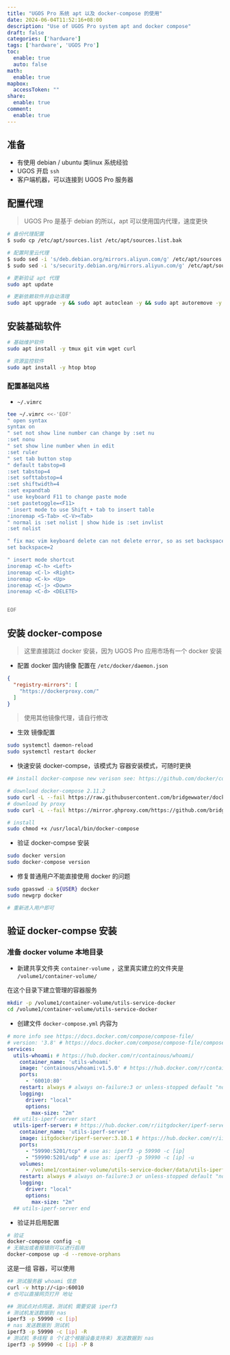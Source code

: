 ```yaml
---
title: "UGOS Pro 系统 apt 以及 docker-compose 的使用"
date: 2024-06-04T11:52:16+08:00
description: "Use of UGOS Pro system apt and docker compose"
draft: false
categories: ['hardware']
tags: ['hardware', 'UGOS Pro']
toc:
  enable: true
  auto: false
math:
  enable: true
mapbox:
  accessToken: ""
share:
  enable: true
comment:
  enable: true
---
```


## 准备

- 有使用 debian / ubuntu 类linux 系统经验
- UGOS 开启 `ssh`
- 客户端机器，可以连接到 UGOS Pro 服务器

## 配置代理

> UGOS Pro 是基于 debian 的所以，apt 可以使用国内代理，速度更快

```bash
# 备份代理配置
$ sudo cp /etc/apt/sources.list /etc/apt/sources.list.bak

# 配置阿里云代理
$ sudo sed -i 's/deb.debian.org/mirrors.aliyun.com/g' /etc/apt/sources.list
$ sudo sed -i 's/security.debian.org/mirrors.aliyun.com/g' /etc/apt/sources.list

# 更新验证 apt 代理
sudo apt update

# 更新依赖软件并自动清理
sudo apt upgrade -y && sudo apt autoclean -y && sudo apt autoremove -y
```

## 安装基础软件

```bash
# 基础维护软件
sudo apt install -y tmux git vim wget curl

# 资源监控软件
sudo apt install -y htop btop
```

### 配置基础风格

- `~/.vimrc`

```bash
tee ~/.vimrc <<-'EOF'
" open syntax
syntax on
" set not show line number can change by :set nu
:set nonu
" set show line number when in edit
:set ruler
" set tab button stop
" default tabstop=8
:set tabstop=4
:set softtabstop=4
:set shiftwidth=4
:set expandtab
" use keyboard F11 to change paste mode
:set pastetoggle=<F11>
" insert mode to use Shift + tab to insert table
:inoremap <S-Tab> <C-V><Tab>
" normal is :set nolist | show hide is :set invlist
:set nolist

" fix mac vim keyboard delete can not delete error, so as set backspace=indent,eol,start
set backspace=2

" insert mode shortcut
inoremap <C-h> <Left>
inoremap <C-l> <Right>
inoremap <C-k> <Up>
inoremap <C-j> <Down>
inoremap <C-d> <DELETE>


EOF
```

## 安装 docker-compose

> 这里直接跳过 docker 安装，因为 UGOS Pro 应用市场有一个 docker 安装


- 配置 docker 国内镜像 配置在 `/etc/docker/daemon.json`

```json
{
  "registry-mirrors": [
    "https://dockerproxy.com/"
  ]
}
```

> 使用其他镜像代理，请自行修改

- 生效 镜像配置

```bash
sudo systemctl daemon-reload
sudo systemctl restart docker
```

- 快速安装 docker-compse，该模式为 容器安装模式，可随时更换

```bash
## install docker-compose new verison see: https://github.com/docker/compose/releases/ and https://hub.docker.com/r/linuxserver/docker-compose/tags

# download docker-compose 2.11.2
sudo curl -L --fail https://raw.githubusercontent.com/bridgewwater/docker-exec-tools/main/docker-compose/2.11.2-v2/run.sh -o /usr/local/bin/docker-compose
# download by proxy
sudo curl -L --fail https://mirror.ghproxy.com/https://github.com/bridgewwater/docker-exec-tools/releases/download/v2.17.3/run.sh -o /usr/local/bin/docker-compose

# install
sudo chmod +x /usr/local/bin/docker-compose
```

- 验证 docker-compse 安装

```bash
sudo docker version
sudo docker-compose version
```

- 修复普通用户不能直接使用 docker 的问题

```bash
sudo gpasswd -a ${USER} docker
sudo newgrp docker

# 重新进入用户即可
```

## 验证 docker-compse 安装

### 准备 docker volume 本地目录

- 新建共享文件夹 `container-volume` ，这里真实建立的文件夹是 `/volume1/container-volume/`

在这个目录下建立管理的容器服务

```bash
mkdir -p /volume1/container-volume/utils-service-docker
cd /volume1/container-volume/utils-service-docker
```

- 创建文件 `docker-compose.yml` 内容为

```yml
# more info see https://docs.docker.com/compose/compose-file/
# version: '3.8' # https://docs.docker.com/compose/compose-file/compose-versioning/
services:
  utils-whoami: # https://hub.docker.com/r/containous/whoami/
    container_name: 'utils-whoami'
    image: 'containous/whoami:v1.5.0' # https://hub.docker.com/r/containous/whoami/tags?page=1&ordering=last_updated
    ports:
      - '60010:80'
    restart: always # always on-failure:3 or unless-stopped default "no"
    logging:
      driver: "local"
      options:
        max-size: "2m"
  ## utils-iperf-server start
  utils-iperf-server: # https://hub.docker.com/r/iitgdocker/iperf-server
    container_name: 'utils-iperf-server'
    image: iitgdocker/iperf-server:3.10.1 # https://hub.docker.com/r/iitgdocker/iperf-server/tags
    ports:
      - "59990:5201/tcp" # use as: iperf3 -p 59990 -c [ip]
      - "59990:5201/udp" # use as: iperf3 -p 59990 -c [ip] -u
    volumes:
      - /volume1/container-volume/utils-service-docker/data/utils-iperf-server/data:/data
    restart: always # always on-failure:3 or unless-stopped default "no"
    logging:
      driver: "local"
      options:
        max-size: "2m"
  ## utils-iperf-server end
```

- 验证并启用配置

```bash
# 验证
docker-compose config -q
# 无输出或者报错则可以进行启用
docker-compose up -d --remove-orphans
```

这是一组 容器，可以使用

```bash
## 测试服务器 whoami 信息
curl -v http://<ip>:60010
# 也可以直接网页打开 地址

## 测试点对点网速，测试机 需要安装 iperf3
# 测试机发送数据到 nas
iperf3 -p 59990 -c [ip]
# nas 发送数据到 测试机
iperf3 -p 59990 -c [ip] -R
# 测试机 多线程 8 个(这个根据设备支持来) 发送数据到 nas
iperf3 -p 59990 -c [ip] -P 8
```
